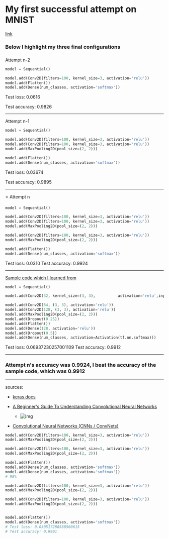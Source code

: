 # My first successful attempt on MNIST

[link](https://colab.research.google.com/drive/1wP3MdJO04ozfOV5HgDT4DrHcjNiLFq0n) 



### Below I highlight my three final configurations

###  

Attempt n-2



```python
model = Sequential() 

model.add(Conv2D(filters=100, kernel_size=3, activation='relu'))
model.add(Flatten())
model.add(Dense(num_classes, activation='softmax'))
```

Test loss: 0.0616

Test accuracy: 0.9826

--------------------

Attempt n-1



```python
model = Sequential() 

model.add(Conv2D(filters=100, kernel_size=3, activation='relu'))
model.add(Conv2D(filters=100, kernel_size=3, activation='relu'))
model.add(MaxPooling2D(pool_size=(2, 2)))

model.add(Flatten())
model.add(Dense(num_classes, activation='softmax'))
```

Test loss: 0.03674

Test accuracy: 0.9895

----------------

:star: Attempt n 



```python
model = Sequential() 

model.add(Conv2D(filters=100, kernel_size=3, activation='relu'))
model.add(Conv2D(filters=100, kernel_size=3, activation='relu'))
model.add(MaxPooling2D(pool_size=(2, 2)))

model.add(Conv2D(filters=100, kernel_size=3, activation='relu'))
model.add(MaxPooling2D(pool_size=(2, 2)))

model.add(Flatten())
model.add(Dense(num_classes, activation='softmax'))
```

Test loss: 0.0310
Test accuracy: 0.9924

-----------

[Sample code which I learned from](https://colab.research.google.com/drive/1iTGGKIfxRRrhWpQQUqHdfVMrfqkdE0un#scrollTo=R6U6JC6Z4Scj)



```python
model = Sequential() 

model.add(Conv2D(32, kernel_size=(3, 3),          activation='relu',input_shape=input_shape))

model.add(Conv2D(64, (3, 3), activation='relu'))
model.add(Conv2D(128, (3, 3), activation='relu'))
model.add(MaxPooling2D(pool_size=(2, 2)))
model.add(Dropout(0.25))
model.add(Flatten())
model.add(Dense(128, activation='relu'))
model.add(Dropout(0.5))
model.add(Dense(num_classes, activation=Activation(tf.nn.softmax)))


```

Test loss: 0.06937230257001109
Test accuracy: 0.9912



----

###  Attempt n's accuracy was 0.9924, I beat the accuracy of the sample code, which was 0.9912







--------

sources: 

* [keras docs](https://keras.io/)

* [A Beginner's Guide To Understanding Convolutional Neural Networks](https://adeshpande3.github.io/A-Beginner%27s-Guide-To-Understanding-Convolutional-Neural-Networks/)
  + ![img](https://adeshpande3.github.io/assets/Table.png)
* [Convolutional Neural Networks (CNNs / ConvNets)](http://cs231n.github.io/convolutional-networks/#layerpat)







```python
model.add(Conv2D(filters=100, kernel_size=3, activation='relu'))
model.add(MaxPooling2D(pool_size=(2, 2)))

model.add(Conv2D(filters=100, kernel_size=3, activation='relu'))
model.add(MaxPooling2D(pool_size=(2, 2)))

model.add(Flatten())
model.add(Dense(num_classes, activation='softmax'))
model.add(Dense(num_classes, activation='softmax'))
# 98%
```

```python
model.add(Conv2D(filters=100, kernel_size=3, activation='relu'))
model.add(MaxPooling2D(pool_size=(2, 2)))

model.add(Conv2D(filters=100, kernel_size=3, activation='relu'))
model.add(MaxPooling2D(pool_size=(2, 2)))


model.add(Flatten())
model.add(Dense(num_classes, activation='softmax'))
# Test loss: 0.030517288568560615
# Test accuracy: 0.9901
```





